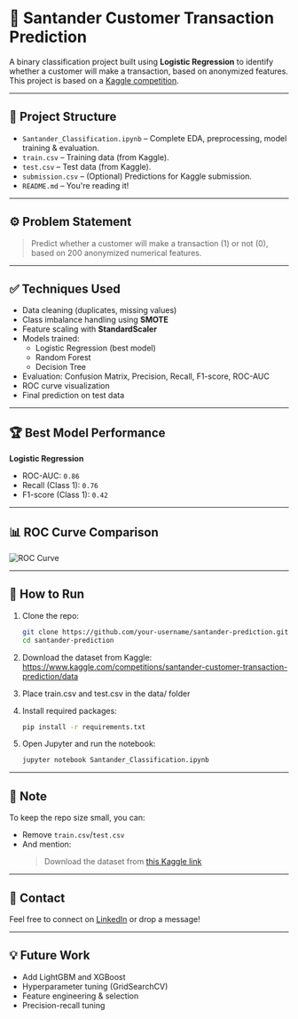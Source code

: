 
# 🧠 Santander Customer Transaction Prediction

A binary classification project built using **Logistic Regression** to identify whether a customer will make a transaction, based on anonymized features. This project is based on a [Kaggle competition](https://www.kaggle.com/competitions/santander-customer-transaction-prediction).

---

## 📁 Project Structure

- `Santander_Classification.ipynb` – Complete EDA, preprocessing, model training & evaluation.
- `train.csv` – Training data (from Kaggle).
- `test.csv` – Test data (from Kaggle).
- `submission.csv` – (Optional) Predictions for Kaggle submission.
- `README.md` – You're reading it!

---

## ⚙️ Problem Statement

> Predict whether a customer will make a transaction (1) or not (0), based on 200 anonymized numerical features.

---

## ✅ Techniques Used

- Data cleaning (duplicates, missing values)
- Class imbalance handling using **SMOTE**
- Feature scaling with **StandardScaler**
- Models trained:  
  - Logistic Regression (best model)  
  - Random Forest  
  - Decision Tree  
- Evaluation: Confusion Matrix, Precision, Recall, F1-score, ROC-AUC
- ROC curve visualization
- Final prediction on test data

---

## 🏆 Best Model Performance

**Logistic Regression**
- ROC-AUC: `0.86`
- Recall (Class 1): `0.76`
- F1-score (Class 1): `0.42`

---

## 📊 ROC Curve Comparison

![ROC Curve](roc_curve.png)

---

## 🚀 How to Run

1. Clone the repo:
   ```bash
   git clone https://github.com/your-username/santander-prediction.git
   cd santander-prediction
   ```
2. Download the dataset from Kaggle:
https://www.kaggle.com/competitions/santander-customer-transaction-prediction/data

3. Place train.csv and test.csv in the data/ folder

4. Install required packages:
   ```bash
   pip install -r requirements.txt
   ```

5. Open Jupyter and run the notebook:
   ```bash
   jupyter notebook Santander_Classification.ipynb
   ```

---

## 📌 Note

To keep the repo size small, you can:
- Remove `train.csv`/`test.csv`
- And mention:
  > Download the dataset from [this Kaggle link](https://www.kaggle.com/competitions/santander-customer-transaction-prediction/data)

---

## 📮 Contact

Feel free to connect on [LinkedIn](https://www.linkedin.com/in/YOUR_LINKEDIN) or drop a message!

---

## 💡 Future Work

- Add LightGBM and XGBoost
- Hyperparameter tuning (GridSearchCV)
- Feature engineering & selection
- Precision-recall tuning
